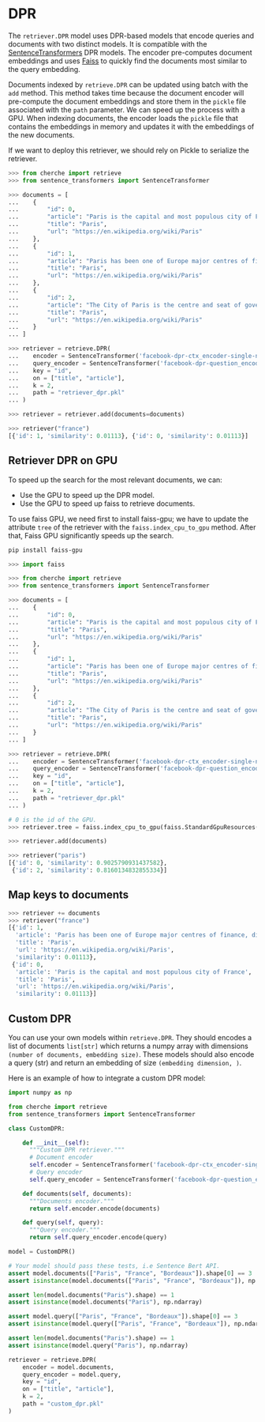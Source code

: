 # DPR

The `retriever.DPR` model uses DPR-based models that encode queries and documents with two distinct models. It is compatible with the [SentenceTransformers](https://www.sbert.net/docs/pretrained_models.html) DPR models. The encoder pre-computes document embeddings and uses [Faiss](https://github.com/facebookresearch/faiss) to quickly find the documents most similar to the query embedding.

Documents indexed by `retrieve.DPR` can be updated using batch with the `add` method. This method takes time because the document encoder will pre-compute the document embeddings and store them
in the `pickle` file associated with the `path` parameter. We can speed up the process with a GPU. When indexing documents, the encoder loads the `pickle` file that contains the embeddings in memory and updates it with the embeddings of the new documents.

If we want to deploy this retriever, we should rely on Pickle to serialize the retriever.

```python
>>> from cherche import retrieve
>>> from sentence_transformers import SentenceTransformer

>>> documents = [
...    {
...        "id": 0,
...        "article": "Paris is the capital and most populous city of France",
...        "title": "Paris",
...        "url": "https://en.wikipedia.org/wiki/Paris"
...    },
...    {
...        "id": 1,
...        "article": "Paris has been one of Europe major centres of finance, diplomacy , commerce , fashion , gastronomy , science , and arts.",
...        "title": "Paris",
...        "url": "https://en.wikipedia.org/wiki/Paris"
...    },
...    {
...        "id": 2,
...        "article": "The City of Paris is the centre and seat of government of the region and province of Île-de-France .",
...        "title": "Paris",
...        "url": "https://en.wikipedia.org/wiki/Paris"
...    }
... ]

>>> retriever = retrieve.DPR(
...    encoder = SentenceTransformer('facebook-dpr-ctx_encoder-single-nq-base').encode,
...    query_encoder = SentenceTransformer('facebook-dpr-question_encoder-single-nq-base').encode,
...    key = "id",
...    on = ["title", "article"],
...    k = 2,
...    path = "retriever_dpr.pkl"
... )

>>> retriever = retriever.add(documents=documents)

>>> retriever("france")
[{'id': 1, 'similarity': 0.01113}, {'id': 0, 'similarity': 0.01113}]
```

## Retriever DPR on GPU

To speed up the search for the most relevant documents, we can:

- Use the GPU to speed up the DPR model.
- Use the GPU to speed up faiss to retrieve documents.

To use faiss GPU, we need first to install faiss-gpu; we have to update the attribute `tree` of the retriever with the `faiss.index_cpu_to_gpu` method. After that, Faiss GPU significantly speeds up the search.

```sh
pip install faiss-gpu
```

```python
>>> import faiss

>>> from cherche import retrieve
>>> from sentence_transformers import SentenceTransformer

>>> documents = [
...    {
...        "id": 0,
...        "article": "Paris is the capital and most populous city of France",
...        "title": "Paris",
...        "url": "https://en.wikipedia.org/wiki/Paris"
...    },
...    {
...        "id": 1,
...        "article": "Paris has been one of Europe major centres of finance, diplomacy , commerce , fashion , gastronomy , science , and arts.",
...        "title": "Paris",
...        "url": "https://en.wikipedia.org/wiki/Paris"
...    },
...    {
...        "id": 2,
...        "article": "The City of Paris is the centre and seat of government of the region and province of Île-de-France .",
...        "title": "Paris",
...        "url": "https://en.wikipedia.org/wiki/Paris"
...    }
... ]

>>> retriever = retrieve.DPR(
...    encoder = SentenceTransformer('facebook-dpr-ctx_encoder-single-nq-base', device="cuda").encode,
...    query_encoder = SentenceTransformer('facebook-dpr-question_encoder-single-nq-base', device="cuda").encode,
...    key = "id",
...    on = ["title", "article"],
...    k = 2,
...    path = "retriever_dpr.pkl"
... )

# 0 is the id of the GPU.
>>> retriever.tree = faiss.index_cpu_to_gpu(faiss.StandardGpuResources(), 0, retriever.tree)

>>> retriever.add(documents)

>>> retriever("paris")
[{'id': 0, 'similarity': 0.9025790931437582},
 {'id': 2, 'similarity': 0.8160134832855334}]
```

## Map keys to documents

```python
>>> retriever += documents
>>> retriever("france")
[{'id': 1,
  'article': 'Paris has been one of Europe major centres of finance, diplomacy , commerce , fashion , gastronomy , science , and arts.',
  'title': 'Paris',
  'url': 'https://en.wikipedia.org/wiki/Paris',
  'similarity': 0.01113},
 {'id': 0,
  'article': 'Paris is the capital and most populous city of France',
  'title': 'Paris',
  'url': 'https://en.wikipedia.org/wiki/Paris',
  'similarity': 0.01113}]
```

## Custom DPR

You can use your own models within `retrieve.DPR`. They should encodes a list of documents `list[str]` which returns a numpy array with dimensions `(number of documents, embedding size)`. These models should also encode a query (str) and return an embedding of size `(embedding dimension, )`.

Here is an example of how to integrate a custom DPR model:

```python
import numpy as np

from cherche import retrieve
from sentence_transformers import SentenceTransformer

class CustomDPR:

    def __init__(self):
      """Custom DPR retriever."""
      # Document encoder
      self.encoder = SentenceTransformer('facebook-dpr-ctx_encoder-single-nq-base')
      # Query encoder
      self.query_encoder = SentenceTransformer('facebook-dpr-question_encoder-single-nq-base')

    def documents(self, documents):
      """Documents encoder."""
      return self.encoder.encode(documents)

    def query(self, query):
      """Query encoder."""
      return self.query_encoder.encode(query)

model = CustomDPR()

# Your model should pass these tests, i.e Sentence Bert API.
assert model.documents(["Paris", "France", "Bordeaux"]).shape[0] == 3 
assert isinstance(model.documents(["Paris", "France", "Bordeaux"]), np.ndarray)

assert len(model.documents("Paris").shape) == 1
assert isinstance(model.documents("Paris"), np.ndarray)

assert model.query(["Paris", "France", "Bordeaux"]).shape[0] == 3
assert isinstance(model.query(["Paris", "France", "Bordeaux"]), np.ndarray)

assert len(model.documents("Paris").shape) == 1
assert isinstance(model.query("Paris"), np.ndarray)

retriever = retrieve.DPR(
    encoder = model.documents,
    query_encoder = model.query,
    key = "id",
    on = ["title", "article"],
    k = 2,
    path = "custom_dpr.pkl"
)
```
